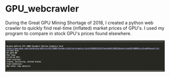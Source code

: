 # GPU_webcrawler
During the Great GPU Mining Shortage of 2018, I created a python web crawler to quickly find real-time (inflated) market prices of GPU's. I used my program to compare in stock GPU's prices found elsewhere.

![alt text](img/sample2.png "example")

